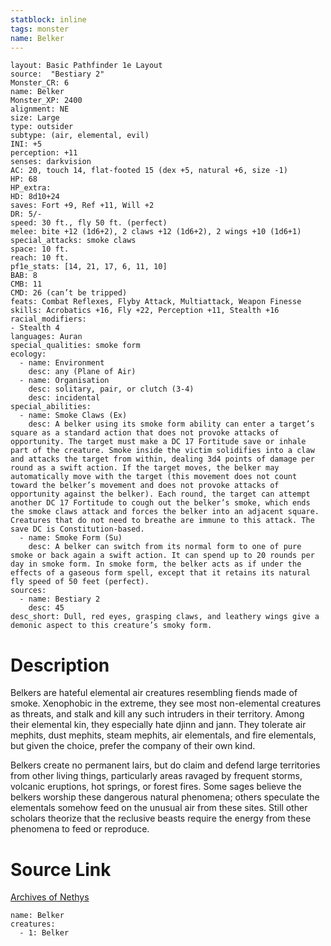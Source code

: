 ```yaml
---
statblock: inline
tags: monster
name: Belker
---
```

```statblock
layout: Basic Pathfinder 1e Layout
source:  "Bestiary 2"
Monster_CR: 6
name: Belker
Monster_XP: 2400
alignment: NE
size: Large
type: outsider
subtype: (air, elemental, evil)
INI: +5
perception: +11
senses: darkvision
AC: 20, touch 14, flat-footed 15 (dex +5, natural +6, size -1)
HP: 68
HP_extra: 
HD: 8d10+24
saves: Fort +9, Ref +11, Will +2
DR: 5/-
speed: 30 ft., fly 50 ft. (perfect)
melee: bite +12 (1d6+2), 2 claws +12 (1d6+2), 2 wings +10 (1d6+1)
special_attacks: smoke claws
space: 10 ft.
reach: 10 ft.
pf1e_stats: [14, 21, 17, 6, 11, 10]
BAB: 8
CMB: 11
CMD: 26 (can’t be tripped)
feats: Combat Reflexes, Flyby Attack, Multiattack, Weapon Finesse
skills: Acrobatics +16, Fly +22, Perception +11, Stealth +16
racial_modifiers:
- Stealth 4
languages: Auran
special_qualities: smoke form
ecology:
  - name: Environment
    desc: any (Plane of Air)
  - name: Organisation
    desc: solitary, pair, or clutch (3-4)
    desc: incidental
special_abilities:
  - name: Smoke Claws (Ex)
    desc: A belker using its smoke form ability can enter a target’s square as a standard action that does not provoke attacks of opportunity. The target must make a DC 17 Fortitude save or inhale part of the creature. Smoke inside the victim solidifies into a claw and attacks the target from within, dealing 3d4 points of damage per round as a swift action. If the target moves, the belker may automatically move with the target (this movement does not count toward the belker’s movement and does not provoke attacks of opportunity against the belker). Each round, the target can attempt another DC 17 Fortitude to cough out the belker’s smoke, which ends the smoke claws attack and forces the belker into an adjacent square. Creatures that do not need to breathe are immune to this attack. The save DC is Constitution-based.
  - name: Smoke Form (Su)
    desc: A belker can switch from its normal form to one of pure smoke or back again a swift action. It can spend up to 20 rounds per day in smoke form. In smoke form, the belker acts as if under the effects of a gaseous form spell, except that it retains its natural fly speed of 50 feet (perfect).
sources:
  - name: Bestiary 2
    desc: 45
desc_short: Dull, red eyes, grasping claws, and leathery wings give a demonic aspect to this creature’s smoky form. 
```
# Description
Belkers are hateful elemental air creatures resembling fiends made of smoke. Xenophobic in the extreme, they see most non-elemental creatures as threats, and stalk and kill any such intruders in their territory. Among their elemental kin, they especially hate djinn and jann. They tolerate air mephits, dust mephits, steam mephits, air elementals, and fire elementals, but given the choice, prefer the company of their own kind. 

Belkers create no permanent lairs, but do claim and defend large territories from other living things, particularly areas ravaged by frequent storms, volcanic eruptions, hot springs, or forest fires. Some sages believe the belkers worship these dangerous natural phenomena; others speculate the elementals somehow feed on the unusual air from these sites. Still other scholars theorize that the reclusive beasts require the energy from these phenomena to feed or reproduce.
# Source Link
[Archives of Nethys](https://aonprd.com/MonsterDisplay.aspx?ItemName=Belker)
```encounter-table
name: Belker
creatures:
  - 1: Belker
```
